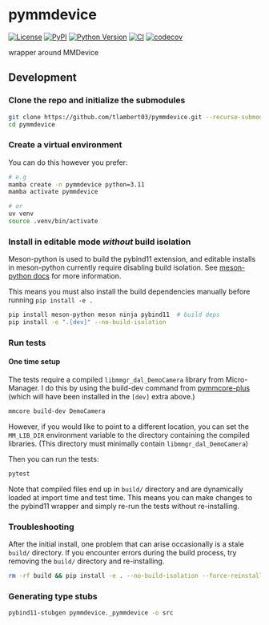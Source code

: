 # pymmdevice

[![License](https://img.shields.io/pypi/l/pymmdevice.svg?color=green)](https://github.com/tlambert03/pymmdevice/raw/main/LICENSE)
[![PyPI](https://img.shields.io/pypi/v/pymmdevice.svg?color=green)](https://pypi.org/project/pymmdevice)
[![Python Version](https://img.shields.io/pypi/pyversions/pymmdevice.svg?color=green)](https://python.org)
[![CI](https://github.com/tlambert03/pymmdevice/actions/workflows/ci.yml/badge.svg)](https://github.com/tlambert03/pymmdevice/actions/workflows/ci.yml)
[![codecov](https://codecov.io/gh/tlambert03/pymmdevice/branch/main/graph/badge.svg)](https://codecov.io/gh/tlambert03/pymmdevice)

wrapper around MMDevice

## Development

### Clone the repo and initialize the submodules

```sh
git clone https://github.com/tlambert03/pymmdevice.git --recurse-submodules
cd pymmdevice
```

### Create a virtual environment

You can do this however you prefer:

```sh
# e.g
mamba create -n pymmdevice python=3.11
mamba activate pymmdevice

# or
uv venv
source .venv/bin/activate
```

### Install in editable mode *without* build isolation

Meson-python is used to build the pybind11 extension, and editable installs in
meson-python currently require disabling build isolation.  See [meson-python
docs](https://meson-python.readthedocs.io/en/latest/how-to-guides/editable-installs.html)
for more information.

This means you must also install the build dependencies manually
before running `pip install -e .`

```sh
pip install meson-python meson ninja pybind11  # build deps
pip install -e ".[dev]" --no-build-isolation
```

### Run tests

#### One time setup

The tests require a compiled `libmmgr_dal_DemoCamera` library from
Micro-Manager.  I do this by using the build-dev command from
[pymmcore-plus](https://github.com/pymmcore-plus/pymmcore-plus) (which will have
been installed in the `[dev]` extra above.)

```sh
mmcore build-dev DemoCamera
```

However, if you would like to point to a different location, you can set the
`MM_LIB_DIR` environment variable to the directory containing the compiled
libraries. (This directory must minimally contain `libmmgr_dal_DemoCamera`)

Then you can run the tests:

```sh
pytest
```

Note that compiled files end up in `build/` directory and are dynamically loaded
at import time and test time.  This means you can make changes to the pybind11
wrapper and simply re-run the tests without re-installing.

### Troubleshooting

After the initial install, one problem that can arise occasionally is a stale
`build/` directory.  If you encounter errors during the build process, try
removing the `build/` directory and re-installing.

```sh
rm -rf build && pip install -e . --no-build-isolation --force-reinstall
```

### Generating type stubs

```sh
pybind11-stubgen pymmdevice._pymmdevice -o src
```
